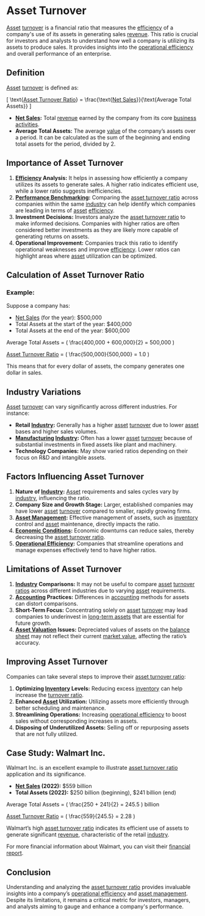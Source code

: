 # Asset Turnover

[Asset](../a/asset.md) [turnover](../t/turnover.md) is a financial ratio that measures the [efficiency](../e/efficiency.md) of a company's use of its assets in generating sales [revenue](../r/revenue.md). This ratio is crucial for investors and analysts to understand how well a company is utilizing its assets to produce sales. It provides insights into the [operational efficiency](../o/operational_efficiency_in_trading.md) and overall performance of an enterprise.

## Definition

[Asset](../a/asset.md) [turnover](../t/turnover.md) is defined as:

\[ \text{[Asset Turnover Ratio](../a/asset_turnover_ratio.md)} = \frac{\text{[Net Sales](../n/net_sales.md)}}{\text{Average Total Assets}} \]

- **[Net Sales](../n/net_sales.md):** Total [revenue](../r/revenue.md) earned by the company from its core [business activities](../b/business_activities.md).
- **Average Total Assets:** The average [value](../v/value.md) of the company’s assets over a period. It can be calculated as the sum of the beginning and ending total assets for the period, divided by 2.

## Importance of Asset Turnover

1. **[Efficiency](../e/efficiency.md) Analysis:** It helps in assessing how efficiently a company utilizes its assets to generate sales. A higher ratio indicates efficient use, while a lower ratio suggests inefficiencies.
2. **[Performance Benchmarking](../p/performance_benchmarking.md):** Comparing the [asset turnover ratio](../a/asset_turnover_ratio.md) across companies within the same [industry](../i/industry.md) can help identify which companies are leading in terms of [asset](../a/asset.md) [efficiency](../e/efficiency.md).
3. **Investment Decisions:** Investors analyze the [asset turnover ratio](../a/asset_turnover_ratio.md) to make informed decisions. Companies with higher ratios are often considered better investments as they are likely more capable of generating returns on assets.
4. **Operational Improvement:** Companies track this ratio to identify operational weaknesses and improve [efficiency](../e/efficiency.md). Lower ratios can highlight areas where [asset](../a/asset.md) utilization can be optimized.

## Calculation of Asset Turnover Ratio

### Example:
Suppose a company has:
- [Net Sales](../n/net_sales.md) (for the year): $500,000
- Total Assets at the start of the year: $400,000
- Total Assets at the end of the year: $600,000

Average Total Assets = \( \frac{400,000 + 600,000}{2} = 500,000 \)

[Asset Turnover Ratio](../a/asset_turnover_ratio.md) = \( \frac{500,000}{500,000} = 1.0 \)

This means that for every dollar of assets, the company generates one dollar in sales.

## Industry Variations

[Asset](../a/asset.md) [turnover](../t/turnover.md) can vary significantly across different industries. For instance:
- **Retail [Industry](../i/industry.md):** Generally has a higher [asset](../a/asset.md) [turnover](../t/turnover.md) due to lower [asset](../a/asset.md) bases and higher sales volumes.
- **[Manufacturing](../m/manufacturing.md) [Industry](../i/industry.md):** Often has a lower [asset](../a/asset.md) [turnover](../t/turnover.md) because of substantial investments in fixed assets like plant and machinery.
- **Technology Companies:** May show varied ratios depending on their focus on R&D and intangible assets.

## Factors Influencing Asset Turnover

1. **Nature of [Industry](../i/industry.md):** [Asset](../a/asset.md) requirements and sales cycles vary by [industry](../i/industry.md), influencing the ratio.
2. **Company Size and Growth Stage:** Larger, established companies may have lower [asset](../a/asset.md) [turnover](../t/turnover.md) compared to smaller, rapidly growing firms.
3. **[Asset Management](../a/asset_management.md):** Effective management of assets, such as [inventory](../i/inventory.md) control and [asset](../a/asset.md) maintenance, directly impacts the ratio.
4. **[Economic Conditions](../e/economic_conditions.md):** Economic downturns can reduce sales, thereby decreasing the [asset turnover ratio](../a/asset_turnover_ratio.md).
5. **[Operational Efficiency](../o/operational_efficiency_in_trading.md):** Companies that streamline operations and manage expenses effectively tend to have higher ratios.

## Limitations of Asset Turnover

1. **[Industry](../i/industry.md) Comparisons:** It may not be useful to compare [asset](../a/asset.md) [turnover ratios](../t/turnover_ratios.md) across different industries due to varying [asset](../a/asset.md) requirements.
2. **[Accounting](../a/accounting.md) Practices:** Differences in [accounting](../a/accounting.md) methods for assets can distort comparisons.
3. **Short-Term Focus:** Concentrating solely on [asset](../a/asset.md) [turnover](../t/turnover.md) may lead companies to underinvest in [long-term assets](../l/long-term_assets.md) that are essential for future growth.
4. **[Asset Valuation](../a/asset_valuation.md) Issues:** Depreciated values of assets on the [balance sheet](../b/balance_sheet.md) may not reflect their current [market value](../m/market_value.md), affecting the ratio’s accuracy.

## Improving Asset Turnover

Companies can take several steps to improve their [asset turnover ratio](../a/asset_turnover_ratio.md):
1. **Optimizing [Inventory](../i/inventory.md) Levels:** Reducing excess [inventory](../i/inventory.md) can help increase the [turnover ratio](../t/turnover_ratio.md).
2. **Enhanced [Asset](../a/asset.md) Utilization:** Utilizing assets more efficiently through better scheduling and maintenance.
3. **Streamlining Operations:** Increasing [operational efficiency](../o/operational_efficiency_in_trading.md) to boost sales without corresponding increases in assets.
4. **Disposing of Underutilized Assets:** Selling off or repurposing assets that are not fully utilized.

## Case Study: Walmart Inc.

Walmart Inc. is an excellent example to illustrate [asset turnover ratio](../a/asset_turnover_ratio.md) application and its significance.

- **[Net Sales](../n/net_sales.md) (2022):** $559 billion
- **Total Assets (2022):** $250 billion (beginning), $241 billion (end)

Average Total Assets = \( \frac{250 + 241}{2} = 245.5 \) billion

[Asset Turnover Ratio](../a/asset_turnover_ratio.md) = \( \frac{559}{245.5} = 2.28 \)

Walmart’s high [asset turnover ratio](../a/asset_turnover_ratio.md) indicates its efficient use of assets to generate significant [revenue](../r/revenue.md), characteristic of the retail [industry](../i/industry.md).

For more financial information about Walmart, you can visit their [financial report](https://stock.walmart.com/financials/annual-reports-and-proxies/default.aspx).

## Conclusion

Understanding and analyzing the [asset turnover ratio](../a/asset_turnover_ratio.md) provides invaluable insights into a company’s [operational efficiency](../o/operational_efficiency_in_trading.md) and [asset management](../a/asset_management.md). Despite its limitations, it remains a critical metric for investors, managers, and analysts aiming to gauge and enhance a company's performance.